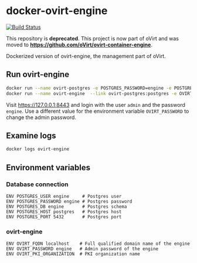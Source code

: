 # docker-ovirt-engine

[![Build Status](https://travis-ci.org/rmohr/docker-ovirt-engine.svg?branch=master)](https://travis-ci.org/rmohr/docker-ovirt-engine)

This repository is **deprecated**. This project is now part of oVirt and was moved to **https://github.com/oVirt/ovirt-container-engine**.

Dockerized version of ovirt-engine, the management part of oVirt.

## Run ovirt-engine

```bash
docker run --name ovirt-postgres -e POSTGRES_PASSWORD=engine -e POSTGRES_USER=engine -e POSTGRES_DB=engine -d rmohr/ovirt-postgres
docker run --name ovirt-engine  --link ovirt-postgres:postgres -e OVIRT_PASSWORD=engine -p 8443:8443 -d rmohr/ovirt-engine

```
Visit https://127.0.0.1:8443 and login with the user `admin` and the password
`engine`. Use a different value for the environment variable `OVIRT_PASSWORD`
to change the admin password.

## Examine logs

```bash
docker logs ovirt-engine
```

## Environment variables

### Database connection
```
ENV POSTGRES_USER engine     # Postgres user
ENV POSTGRES_PASSWORD engine # Postgres password
ENV POSTGRES_DB engine       # Postgres schema
ENV POSTGRES_HOST postgres   # Postgres host
ENV POSTGRES_PORT 5432       # Postgres port
```

### ovirt-engine
```
ENV OVIRT_FQDN localhost    # Full qualified domain name of the engine
ENV OVIRT_PASSWORD engine   # Admin password of the engine
ENV OVIRT_PKI_ORGANIZATION  # PKI organization name
```
